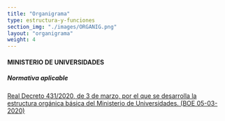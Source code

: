 ```yaml
---
title: "Organigrama"
type: estructura-y-funciones
section_img: "./images/ORGANIG.png"
layout: "organigrama"
weight: 4
---
```

<section>
    <article id="section_sub_title_tex">
        <div class="container cnt_special_spacing">
            <div class="row">
                <div class="col-12 subtitle">
                    <h4>MINISTERIO DE UNIVERSIDADES</h4>
                    <h5>Normativa aplicable</h5>
                    <div id="section_link">
                        <a href="#" class="btn btn_link_icon">Real Decreto 431/2020, de 3 de marzo, por el que se desarrolla la estructura orgánica básica del Ministerio de Universidades. (BOE 05-03-2020)<i class="fas fa-external-link-alt"></i></a>
                    </div>
                </div>
            </div>
        </div>
    </article>
</section>